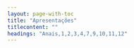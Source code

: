 ```yaml
---
layout: page-with-toc
title: "Apresentações"
titlecontent: ""
headings: "Anais,1,2,3,4,7,9,10,11,12"
---
```


<style>
  body {
    counter-reset: poster-submission;
  }
  h3::before {

    font-weight: bold;
  }
    h4::before {

    font-weight: bold;
  }
  #toc li a {
    padding-top: 4px;
    padding-bottom: 4px;
  }


Aqui estão os arquivos das apresentações realizadas no SotM Brasil 2023, que foram disponibilizadas pelos(as) autores(as). *Clique nas imagens para baixar os arquivos PDF*

## Apresentações:

<!-- apresentacoes ordenadas alfabeticamente de A a Z -->
<!-- lista atualizada em 27 out 2023 ... aguardando os demais que porventura enviarem -->

<h3 id="13">13 - AUTOMATIZAÇÃO DO PROCESSO DE IMPORTAÇÃO E CONFLAÇÃO MASSIVA NO OPENSTREETMAP</h3>
<h4>Matheus Gomes Correia, Kauê de Moraes Vestena, Gustavo Soares, Silvana Phillipi Camboim, Adelino Ferreira</h4>

[<img src="https://sotm-br.github.io/2023/presentations/thumbnails/ap13.jpg" style="max-height:300px; max-width:300px;">](https://sotm-br.github.io/2023/presentations/pdf/ap13_sotmbr2023.pdf)

<h3 id="5">5- AVALIAÇÃO DA ACURÁCIA POSICIONAL DE EIXOS VIÁRIOS DA PLATAFORMA DE MAPEAMENTO COLABORATIVO DO OPENSTREETMAP – UM ESTUDO DE CASO NO MUNICÍPIO DO RIO DE JANEIRO - RJ</h3>
<h4>Auzenan Pereira de Sá, Fernando Dias de Almeida, Guilherme Damasceno Raposo, Jonatas Goulart Marinho, Louise Gil Soares Ferreira, Elias Nasr Naim Elias</h4>

[<img src="https://sotm-br.github.io/2023/presentations/thumbnails/ap5.jpg" style="max-height:300px; max-width:300px;">](https://sotm-br.github.io/2023/presentations/pdf/ap5_sotmbr2023.pdf)

<h3 id="7">7 - AVALIAÇÃO DA VULNERABILIDADE E O MAPEAMENTO COLABORATIVO COMO INSTRUMENTO DE GESTÃO AOS DESASTRES NATURAIS EM ROSÁRIO DO SUL, RS.</h3>
<h4>Maria Vitória Zancanaro, Anderson Augusto Volpato Sccoti, Carina Petsch</h4>

[<img src="https://sotm-br.github.io/2023/presentations/thumbnails/ap7.jpg" style="max-height:300px; max-width:300px;">](https://sotm-br.github.io/2023/presentations/pdf/ap7_sotmbr2023.pdf)

<h3 id="6">6 - BRIDGING GEOSPATIAL DATA MODELS: SEMANTIC ALIGNMENT WITH OPENSTREETMAP</h3>
<h4>Vitor Silva de Araujo, Silvana Philippi Camboim, Naíssa Batista da Luz</h4>

[<img src="https://sotm-br.github.io/2023/presentations/thumbnails/ap6.jpg" style="max-height:300px; max-width:300px;">](https://sotm-br.github.io/2023/presentations/pdf/ap6_sotmbr2023.pdf)

<h3 id="10">10 - CURSO DE CAPACITAÇÃO EM MAPEAMENTO COM OPENSTREETMAP 2023: RESILTADOS E APREENSÕES</h3>
<h4>Raquel Dezidério Souto</h4>

[<img src="https://sotm-br.github.io/2023/presentations/thumbnails/ap10.jpg" style="max-height:300px; max-width:300px;">](https://sotm-br.github.io/2023/presentations/pdf/ap10_sotmbr2023.pdf)

<h3 id="11">11 - EXPOSIÇÃO “AMAZÔNIA NO MAPA”: A VISÃO DOS PARTICIPANTES DA OBRAC 2023</h3>
<h4>Raquel Dezidério Souto <i>et al.</i> </h4>

[<img src="https://sotm-br.github.io/2023/presentations/thumbnails/ap11.jpg" style="max-height:300px; max-width:300px;">](https://sotm-br.github.io/2023/presentations/pdf/ap11_sotmbr2023.pdf)

<h3 id="8">8 - IMPORTAÇÃO DE DADOS: AINDA É UM TABU?</h3>
<h4>Matheus Gomes Correia</h4>

[<img src="https://sotm-br.github.io/2023/presentations/thumbnails/ap8.jpg" style="max-height:300px; max-width:300px;">](https://sotm-br.github.io/2023/presentations/pdf/ap8_sotmbr2023.pdf)

<h3 id="17">17 - ÍNDICE DE QUALIDADE DE VIDA URBANA A PARTIR DE DADOS OFICIAIS E DE CROWDSOURCE</h3>
<h4>Júlia Mendonça, Rodrigo Smarzaro</h4>

[<img src="https://sotm-br.github.io/2023/presentations/thumbnails/ap17.jpg" style="max-height:300px; max-width:300px;">](https://sotm-br.github.io/2023/presentations/pdf/ap17_sotmbr2023.pdf)

<h3 id="1">1 - INTEGRAÇÃO DE DADOS OFICIAIS E COLABORATIVOS: UM ESTUDO DE CASO NO MUNICÍPIO DE SALVADOR/BAHIA</h3>
<h4>Fabíola Andrade de Souza, Érika do Carmo Cerqueira, Sabrina de Andrade Oliveira Santos, Igor Santana Ferreira, Silvana Philippi Camboim</h4>

[<img src="https://sotm-br.github.io/2023/presentations/thumbnails/ap1.jpg" style="max-height:50%; max-width:50%;">](https://sotm-br.github.io/2023/presentations/pdf/ap1_sotmbr2023.pdf)

<h3 id="4">4 - MAPEAMENTO COLABORATIVO PARA INTERVENÇÕES DE BASE COMUNITÁRIA EM COMUNIDADE VULNERABILIZADA DA CIDADE DE SALVADOR, BAHIA, BRASIL</h3>
<h4>Igor Santana Ferreira, Pedro Antônio Maciel Dias Melhado, Ricardo Lustosa Brito, Murilo Arouca, Isa Beatriz da Cruz Neves Lustosa, Hussein Khalil l, Frederico Costa, Patrícia Lustosa Brito</h4>

[<img src="https://sotm-br.github.io/2023/presentations/thumbnails/ap4.jpg" style="max-height:300px; max-width:300px;">](https://sotm-br.github.io/2023/presentations/pdf/ap4_sotmbr2023.pdf)

<h3 id="2">2 - MAPEAMENTO COLABORATIVO, ODS E SEUS IMPACTOS NAS COMUNIDADES SUBREPRESENTADAS NA AMAZÔNIA</h3>
<h4>Tatiana Pará</h4>

[<img src="https://sotm-br.github.io/2023/presentations/thumbnails/ap2.jpg" style="max-height:300px; max-width:300px;">](https://sotm-br.github.io/2023/presentations/pdf/ap2_sotmbr2023.pdf)

<h3 id="15">15 - MAPEAMENTO DOS ESPAÇOS INTERNOS DA UNIVERSIDADE FEDERAL DO ABC: PROJETO PILOTO</h3>
<h4>Luis Felipe Bortolatto da Cunha, Ana Carolina Cabral Carneiro, Lucca Leon Franco, Melissa Souza Jorge, Roberta Perez de Magalhães, Carolina Moutinho Duque de Pinho</h4>

[<img src="https://sotm-br.github.io/2023/presentations/thumbnails/ap15.jpg" style="max-height:300px; max-width:300px;">](https://sotm-br.github.io/2023/presentations/pdf/ap15_sotmbr2023.pdf)

<h3 id="14">14 - MELHORIA DO OSM COM MAPAS OFICIAIS LIBERTADOS PELO INSTITUTO ADDRESSFORALL</h3>
<h4>Igor Eliezer Borges</h4>

[<img src="https://sotm-br.github.io/2023/presentations/thumbnails/ap14.jpg" style="max-height:300px; max-width:300px;">](https://sotm-br.github.io/2023/presentations/pdf/ap14_sotmbr2023.pdf)

<h3 id="9">9 - OSMBUS2PGR: UMA FERRAMENTA PARA IMPORTAÇÃO DE DADOS SOBRE ROTAS DE ÔNIBUS NO OPENSTREETMAP PARA BANCO DE DADOS POSTGRESQL COM POSTGIS E PGROUTING</h3>
<h4>Elmo Neto, João H. Quoos, Pedro R. M. da Silva</h4>

[<img src="https://sotm-br.github.io/2023/presentations/thumbnails/ap9.jpg" style="max-height:300px; max-width:300px;">](https://sotm-br.github.io/2023/presentations/pdf/ap9_sotmbr2023.pdf)

<h3 id="16">16 - POTENCIALIDADES DO MAPEAMENTO COLABORATIVO NA GESTÃO TERRITORIAL EM ÁREAS DE ASSENTAMENTOS RURAIS</h3>
<h4>Nicolas dos Santos Rosa, Utaro Borges, Marianne Oliveira, Caio dos Anjos Paiva</h4>

[<img src="https://sotm-br.github.io/2023/presentations/thumbnails/ap16.jpg" style="max-height:300px; max-width:300px;">](https://sotm-br.github.io/2023/presentations/pdf/ap16_sotmbr2023.pdf)

<h3 id="18">18 - UMA <s>NOVA</s> ABORDAGEM DE DESIGN NO OSM</h3>
<h4>Gustavo Soares</h4>

[<img src="https://sotm-br.github.io/2023/presentations/thumbnails/ap18.jpg" style="max-height:300px; max-width:300px;">](https://sotm-br.github.io/2023/presentations/pdf/ap18_sotmbr2023.pdf)

<h3 id="3">3 - YOUTHMAPPERS UERJ - CRIAÇÃO DO GRUPO E ABERTURA DO CAPÍTULO</h3>
<h4>Laura Barros Rosa de Andrade, Marta Foeppel Ribeiro, Nicolas Paes Cavalcanti Mizumoto da SilvaRobertha de Oliveira Gomes, Henrique Silva Vieira de Assis, Lucas Honório Gomes Ferreira, Elias Nasr Naim, Patrick Calvano Kuchler, Vivian Castilho da Costa</h4>

[<img src="https://sotm-br.github.io/2023/presentations/thumbnails/ap3.jpg" style="max-height:300px; max-width:300px;">](https://sotm-br.github.io/2023/presentations/pdf/ap3_sotmbr2023.pdf)

<h3 id="12">12 - YOUTHMAPPERS UFRJ: DISSEMINANDO O USO DO OPENSTREETMAP NOS MAPEAMENTOS COLABORATIVOS NO RIO DE JANEIRO</h3>
<h4>Raquel Dezidério Souto</h4>

[<img src="https://sotm-br.github.io/2023/presentations/thumbnails/ap12.jpg" style="max-height:300px; max-width:300px;">](https://sotm-br.github.io/2023/presentations/pdf/ap12_sotmbr2023.pdf)


